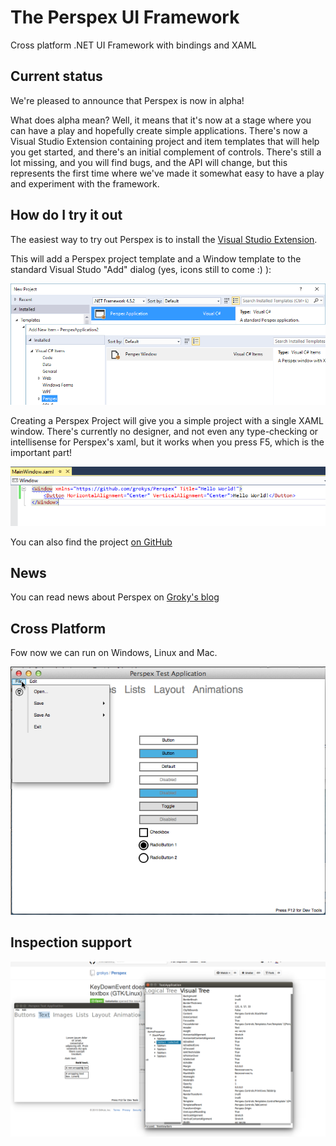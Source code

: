 # The Perspex UI Framework

Cross platform .NET UI Framework with bindings and XAML

## Current status

We're pleased to announce that Perspex is now in alpha!

What does alpha mean? Well, it means that it's now at a stage where you can have a play and hopefully create simple applications. There's now a Visual Studio Extension containing project and item templates that will help you get started, and there's an initial complement of controls. There's still a lot missing, and you will find bugs, and the API will change, but this represents the first time where we've made it somewhat easy to have a play and experiment with the framework.

## How do I try it out

The easiest way to try out Perspex is to install the [Visual Studio Extension](https://visualstudiogallery.msdn.microsoft.com/a4542e8a-b56c-4295-8df1-7e220178b873).

This will add a Perspex project template and a Window template to the standard Visual Studo "Add" dialog (yes, icons still to come :) ):

![](images/add-dialogs.png)

Creating a Perspex Project will give you a simple project with a single XAML window. There's currently no designer, and not even any type-checking or intellisense for Perspex's xaml, but it works when you press F5, which is the important part!

![](images/hello-world-xaml.png)

You can also find the project [on GitHub](https://github.com/Perspex/Perspex/)

## News

You can read news about Perspex on [Groky's blog](http://grokys.github.io/)

## Cross Platform

Fow now we can run on Windows, Linux and Mac. 

![](images/cross-platform.png)

## Inspection support

![](images/inspection-support.png)
